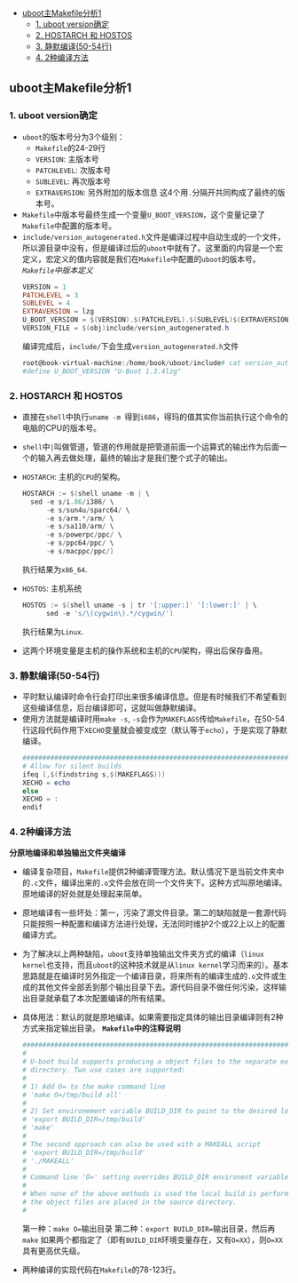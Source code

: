 - [uboot主Makefile分析1](#uboot%e4%b8%bbmakefile%e5%88%86%e6%9e%901)
  - [1. uboot version确定](#1-uboot-version%e7%a1%ae%e5%ae%9a)
  - [2. HOSTARCH 和 HOSTOS](#2-hostarch-%e5%92%8c-hostos)
  - [3. 静默编译(50-54行)](#3-%e9%9d%99%e9%bb%98%e7%bc%96%e8%af%9150-54%e8%a1%8c)
  - [4. 2种编译方法](#4-2%e7%a7%8d%e7%bc%96%e8%af%91%e6%96%b9%e6%b3%95)


## uboot主Makefile分析1
### 1. uboot version确定
+ `uboot`的版本号分为3个级别：
  + `Makefile`的24-29行
  + `VERSION`: 主版本号
  + `PATCHLEVEL`: 次版本号
  + `SUBLEVEL`: 再次版本号
  + `EXTRAVERSION`: 另外附加的版本信息
  这4个用`.`分隔开共同构成了最终的版本号。
+ `Makefile`中版本号最终生成一个变量`U_BOOT_VERSION`，这个变量记录了`Makefile`中配置的版本号。
+ `include/version_autogenerated.h`文件是编译过程中自动生成的一个文件，所以源目录中没有，但是编译过后的`uboot`中就有了。这里面的内容是一个宏定义，宏定义的值内容就是我们在`Makefile`中配置的`uboot`的版本号。
  *`Makefile`中版本定义*
  ```powershell
  VERSION = 1
  PATCHLEVEL = 3
  SUBLEVEL = 4
  EXTRAVERSION = lzg
  U_BOOT_VERSION = $(VERSION).$(PATCHLEVEL).$(SUBLEVEL)$(EXTRAVERSION)
  VERSION_FILE = $(obj)include/version_autogenerated.h
  ```
  编译完成后，`include/`下会生成`version_autogenerated.h`文件
  ```powershell
  root@book-virtual-machine:/home/book/uboot/include# cat version_autogenerated.h 
  #define U_BOOT_VERSION "U-Boot 1.3.4lzg"

  ```
### 2. HOSTARCH 和 HOSTOS
+ 直接在`shell`中执行`uname -m `得到`i686`，得玛的值其实你当前执行这个命令的电脑的CPU的版本号。
+ `shell`中`|`叫做管道，管道的作用就是把管道前面一个运算式的输出作为后面一个的输入再去做处理，最终的输出才是我们整个式子的输出。
+ `HOSTARCH`: 主机的`CPU`的架构。
  ```powershell
  HOSTARCH := $(shell uname -m | \
    sed -e s/i.86/i386/ \
        -e s/sun4u/sparc64/ \
        -e s/arm.*/arm/ \
        -e s/sa110/arm/ \
        -e s/powerpc/ppc/ \
        -e s/ppc64/ppc/ \
        -e s/macppc/ppc/)
  ```
  执行结果为`x86_64`.
+ `HOSTOS`: 主机系统
  ```powershell
  HOSTOS := $(shell uname -s | tr '[:upper:]' '[:lower:]' | \
        sed -e 's/\(cygwin\).*/cygwin/')
  ```
  执行结果为`Linux`.

+ 这两个环境变量是主机的操作系统和主机的`CPU`架构，得出后保存备用。

### 3. 静默编译(50-54行)
+ 平时默认编译时命令行会打印出来很多编译信息。但是有时候我们不希望看到这些编译信息，后台编译即可，这就叫做静默编译。
+ 使用方法就是编译时用`make -s`, `-s`会作为`MAKEFLAGS`传给`Makefile`，在50-54行这段代码作用下`XECHO`变量就会被变成空（默认等于`echo`），于是实现了静默编译。
  ```powershell
  #########################################################################
  # Allow for silent builds
  ifeq (,$(findstring s,$(MAKEFLAGS)))
  XECHO = echo
  else
  XECHO = :
  endif
  ```
### 4. 2种编译方法
  **分原地编译和单独输出文件夹编译**
  + 编译复杂项目，`Makefile`提供2种编译管理方法。默认情况下是当前文件夹中的`.c`文件，编译出来的`.o`文件会放在同一个文件夹下。这种方式叫原地编译。原地编译的好处就是处理起来简单。
  + 原地编译有一些坏处：第一，污染了源文件目录。第二的缺陷就是一套源代码只能按照一种配置和编译方法进行处理，无法同时维护2个或22上以上的配置编译方式。
  + 为了解决以上两种缺陷，`uboot`支持单独输出文件夹方式的编译（`linux kernel`也支持，而且`uboot`的这种技术就是从`linux kernel`学习而来的）。基本思路就是在编译时另外指定一个编译目录，将来所有的编译生成的`.o`文件或生成的其他文件全部丢到那个输出目录下去。源代码目录不做任何污染，这样输出目录就承载了本次配置编译的所有结果。
  + 具体用法：默认的就是原地编译。如果需要指定具体的输出目录编译则有2种方式来指定输出目录。
  **`Makefile`中的注释说明**
    ```powershell
    #########################################################################
    #
    # U-boot build supports producing a object files to the separate external
    # directory. Two use cases are supported:
    #
    # 1) Add O= to the make command line
    # 'make O=/tmp/build all'
    #
    # 2) Set environement variable BUILD_DIR to point to the desired location
    # 'export BUILD_DIR=/tmp/build'
    # 'make'
    #
    # The second approach can also be used with a MAKEALL script
    # 'export BUILD_DIR=/tmp/build'
    # './MAKEALL'
    #
    # Command line 'O=' setting overrides BUILD_DIR environent variable.
    #
    # When none of the above methods is used the local build is performed and
    # the object files are placed in the source directory.
    #
    ```

    第一种：`make O=`输出目录
    第二种：`export BUILD_DIR=`输出目录，然后再`make`
    如果两个都指定了（即有`BUILD_DIR`环境变量存在，又有`O=XX`），则`O=XX`具有更高优先级。
+ 两种编译的实现代码在`Makefile`的78-123行。



